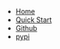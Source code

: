 - [Home](README.md)
- [Quick Start](quickstart.md)
- [Github](https://github.com/iamkhattar/crypto-connect)
- [pypi](https://pypi.org/project/crypto-connect/)
